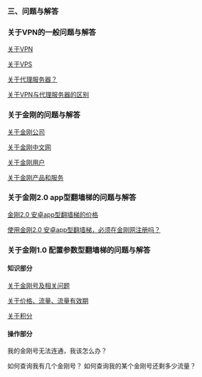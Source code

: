 ### 三、问题与解答
### 关于VPN的一般问题与解答

[关于VPN](https://a2zitpro.github.io/web/aboutvpn)

[关于VPS]()

[关于代理服务器？](https://a2zitpro.github.io/web/关于代理服务器)

[关于VPN与代理服务器的区别]( )

### 关于金刚的问题与解答

[关于金刚公司](https://a2zitpro.github.io/web/金刚公司)

[关于金刚中文网](https://a2zitpro.github.io/web/金刚中文网)

[关于金刚用户](https://a2zitpro.github.io/web/关于金刚用户)

[关于金刚产品和服务](https://a2zitpro.github.io/web/金刚产品和服务)

### 关于金刚2.0 app型翻墙梯的问题与解答

[金刚2.0 安卓app型翻墙梯的价格](https://a2zitpro.github.io/web/金刚2.0安卓app型翻墙梯的价格)

[使用金刚2.0 安卓app型翻墙梯，必须在金刚网注册吗？](https://a2zitpro.github.io/web/使用金刚2.0安卓app型翻墙梯不必在金刚网注册)

### 关于金刚1.0 配置参数型翻墙梯的问题与解答

#### 知识部分

[关于金刚号及相关问题](https://a2zitpro.github.io/web/金刚号及相关问题)

[关于价格、流量、流量有效期](https://a2zitpro.github.io/web/price_of_L2TP)

[关于积分](https://a2zitpro.github.io/web/积分)


#### 操作部分

我的金刚号无法连通，我该怎么办？

如何查询我有几个金刚号？
如何查询我的某个金刚号还剩多少流量？

